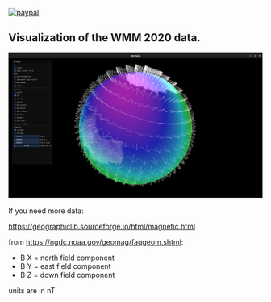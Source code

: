 [![paypal](https://www.paypalobjects.com/en_US/i/btn/btn_donateCC_LG.gif)](https://www.paypal.com/cgi-bin/webscr?cmd=_s-xclick&hosted_button_id=KYWUWS86GSFGL)

## Visualization of the WMM 2020 data.

![alt text](pics/pic1.png)

If you need more data:

https://geographiclib.sourceforge.io/html/magnetic.html

from https://ngdc.noaa.gov/geomag/faqgeom.shtml:

- B X = north field component
- B Y = east field component
- B Z = down field component

units are in nT
